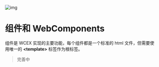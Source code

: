 <!--DESC: {icon:{name:"explore"},id:1} -->

![img](@/@wcex/doc/assets/logo.svg{width:16em;height:6em})

# 组件和 WebComponents

组件是 WCEX 实现的主要功能，每个组件都是一个标准的 html 文件，但需要使用唯一的 **\<template\>** 标签作为根标签。

> 完善中
